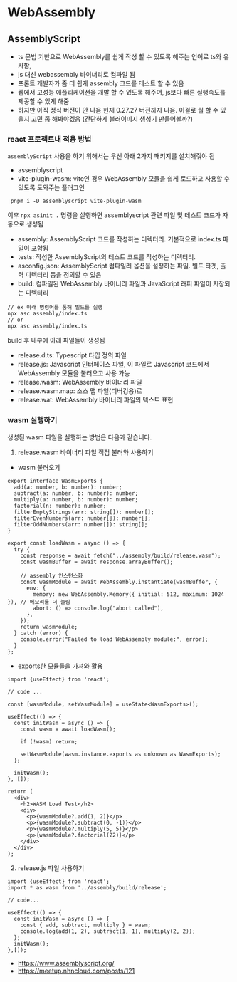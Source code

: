 # WebAssembly

## AssemblyScript

- ts 문법 기반으로 WebAssembly를 쉽게 작성 할 수 있도록 해주는 언어로 ts와 유사함,
- js 대신 webassembly 바이너리로 컴파일 됨
- 프론트 개발자가 좀 더 쉽게 assembly 코드를 테스트 할 수 있음
- 웹에서 고성능 애플리케이션을 개발 할 수 있도록 해주며, js보다 빠른 실행속도를 제공할 수 있게 해줌
- 하지만 아직 정식 버전이 안 나옴 현재 0.27.27 버전까지 나옴. 이걸로 뭘 할 수 있을지 고민 좀 해봐야겠음 (간단하게 블러이미지 생성기 만들어볼까?)

### react 프로젝트내 적용 방법

`assemblyScript` 사용을 하기 위해서는 우선 아래 2가지 패키지를 설치해줘야 됨

- assemblyscript
- vite-plugin-wasm: vite인 경우 WebAssembly 모듈을 쉽게 로드하고 사용할 수 있도록 도와주는 플러그인

```
 pnpm i -D assemblyscript vite-plugin-wasm
```

이후 `npx asinit .` 명령을 실행하면 assemblyscript 관련 파일 및 테스트 코드가 자동으로 생성됨

- assembly: AssemblyScript 코드를 작성하는 디렉터리. 기본적으로 index.ts 파일이 포함됨
- tests: 작성한 AssemblyScript의 테스트 코드를 작성하는 디렉터리.
- asconfig.json: AssemblyScript 컴파일러 옵션을 설정하는 파일. 빌드 타겟, 출력 디렉터리 등을 정의할 수 있음
- build: 컴파일된 WebAssembly 바이너리 파일과 JavaScript 래퍼 파일이 저장되는 디렉터리

```
// ex 아래 명령어를 통해 빌드를 실행
npx asc assembly/index.ts
// or
npx asc assembly/index.ts
```

build 후 내부에 아래 파일들이 생성됨

- release.d.ts: Typescript 타입 정의 파일
- release.js: Javascript 인터페이스 파일, 이 파일로 Javascript 코드에서 WebAssembly 모듈을 불러오고 사용 가능
- release.wasm: WebAssembly 바이너리 파일
- release.wasm.map: 소스 맵 파일(디버깅용)로
- release.wat: WebAssembly 바이너리 파일의 텍스트 표현

### wasm 실행하기

생성된 wasm 파일을 실행하는 방법은 다음과 같습니다.

1. release.wasm 바이너리 파일 직접 불러와 사용하기

- wasm 불러오기

```
export interface WasmExports {
  add(a: number, b: number): number;
  subtract(a: number, b: number): number;
  multiply(a: number, b: number): number;
  factorial(n: number): number;
  filterEmptyStrings(arr: string[]): number[];
  filterEvenNumbers(arr: number[]): number[];
  filterOddNumbers(arr: number[]): string[];
}

export const loadWasm = async () => {
  try {
    const response = await fetch("../assembly/build/release.wasm");
    const wasmBuffer = await response.arrayBuffer();

    // assembly 인스턴스화
    const wasmModule = await WebAssembly.instantiate(wasmBuffer, {
      env: {
        memory: new WebAssembly.Memory({ initial: 512, maximum: 1024 }), // 메모리를 더 늘림
        abort: () => console.log("abort called"),
      },
    });
    return wasmModule;
  } catch (error) {
    console.error("Failed to load WebAssembly module:", error);
  }
};

```

- exports한 모듈들을 가져와 활용

```
import {useEffect} from 'react';

// code ...

const [wasmModule, setWasmModule] = useState<WasmExports>();

useEffect(() => {
  const initWasm = async () => {
    const wasm = await loadWasm();

    if (!wasm) return;

    setWasmModule(wasm.instance.exports as unknown as WasmExports);
  };

  initWasm();
}, []);

return (
  <div>
    <h2>WASM Load Test</h2>
    <div>
      <p>{wasmModule?.add(1, 2)}</p>
      <p>{wasmModule?.subtract(0, -1)}</p>
      <p>{wasmModule?.multiply(5, 5)}</p>
      <p>{wasmModule?.factorial(22)}</p>
    </div>
  </div>
);

```

2. release.js 파일 사용하기

```
import {useEffect} from 'react';
import * as wasm from '../assembly/build/release';

// code...

useEffect(() => {
  const initWasm = async () => {
    const { add, subtract, multiply } = wasm;
    console.log(add(1, 2), subtract(1, 1), multiply(2, 2));
  };
  initWasm();
},[]);

```

- https://www.assemblyscript.org/
- https://meetup.nhncloud.com/posts/121
